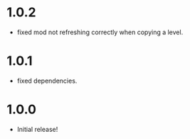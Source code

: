 # 1.0.2
- fixed mod not refreshing correctly when copying a level.

# 1.0.1
- fixed dependencies.

# 1.0.0
- Initial release!
